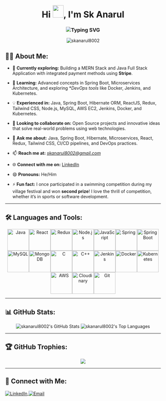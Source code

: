 <h1 align="center">Hi <img src="https://github.com/MartinHeinz/MartinHeinz/raw/master/wave.gif" width="35px" height="40px">, I'm Sk Anarul</h1>

<h3 align="center">
  <img src="https://readme-typing-svg.herokuapp.com?font=Fira+Code&pause=1000&color=00F7EA&center=true&vCenter=true&width=435&lines=Full+Stack+Developer;Open+Source+Contributor;Passionate+Competitive+Programmer;DevOps+Enthusiast" alt="Typing SVG" />
</h3>

<p align="center">
  <img src="https://komarev.com/ghpvc/?username=skanarul8002&label=Profile%20views&color=0e75b6&style=flat" alt="skanarul8002" />
</p>

## 🙋‍♂️ About Me:

- 🔭 **Currently exploring:** Building a MERN Stack and Java Full Stack Application with integrated payment methods using **Stripe**.

- 🚀 **Learning:** Advanced concepts in Spring Boot, Microservices Architecture, and exploring **DevOps tools* like Docker, Jenkins, and Kubernetes.

- 💡 **Experienced in:** Java, Spring Boot, Hibernate ORM, ReactJS, Redux, Tailwind CSS, Node.js, MySQL, AWS EC2, Jenkins, Docker, and Kubernetes.

- 👯 **Looking to collaborate on:** Open Source projects and innovative ideas that solve real-world problems using web technologies.

- 💬 **Ask me about:** Java, Spring Boot, Hibernate, Microservices, React, Redux, Tailwind CSS, CI/CD pipelines, and DevOps practices.

- 📫 **Reach me at:** *skanarul8002@gmail.com*
  
- 🌐 **Connect with me on:** [LinkedIn](https://www.linkedin.com/in/sheikh-anarul/)

- 😄 **Pronouns:** He/Him

- ⚡ **Fun fact:** I once participated in a swimming competition during my village festival and won **second prize**! I love the thrill of competition, whether it’s in sports or software development.


---

## 🛠️ Languages and Tools:
<p align="center" style="display: flex; flex-wrap: wrap; justify-content: center;">
  <img src="https://img.icons8.com/color/48/000000/java-coffee-cup-logo--v1.png" alt="Java" width="70" height="70"/>
  <img src="https://img.icons8.com/color/48/000000/react-native.png" alt="React" width="70" height="70"/>
  <img src="https://img.icons8.com/color/48/000000/redux.png" alt="Redux" width="70" height="70"/>
  <img src="https://img.icons8.com/color/48/000000/nodejs.png" alt="Node.js" width="70" height="70"/>
  <img src="https://img.icons8.com/color/48/000000/javascript.png" alt="JavaScript" width="70" height="70"/>
  <img src="https://img.icons8.com/color/48/000000/spring-logo.png" alt="Spring" width="70" height="70"/>
  <img src="https://img.icons8.com/color/48/000000/spring-logo.png" alt="Spring Boot" width="70" height="70"/>
  <img src="https://img.icons8.com/color/48/000000/mysql-logo.png" alt="MySQL" width="70" height="70"/>
  <img src="https://img.icons8.com/color/48/000000/mongodb.png" alt="MongoDB" width="70" height="70"/>
  <img src="https://img.icons8.com/color/48/000000/c-programming.png" alt="C" width="70" height="70"/>
  <img src="https://img.icons8.com/color/48/000000/c-plus-plus-logo.png" alt="C++" width="70" height="70"/>
  <img src="https://img.icons8.com/color/48/000000/jenkins.png" alt="Jenkins" width="70" height="70"/>
  <img src="https://img.icons8.com/color/48/000000/docker.png" alt="Docker" width="70" height="70"/>
  <img src="https://img.icons8.com/color/48/000000/kubernetes.png" alt="Kubernetes" width="70" height="70"/>
  <img src="https://img.icons8.com/color/48/000000/amazon-web-services.png" alt="AWS" width="70" height="70"/>
  <img src="https://res.cloudinary.com/demo/image/upload/cloudinary_icon.png" alt="Cloudinary" width="70" height="70"/>
  <img src="https://img.icons8.com/color/48/000000/git.png" alt="Git" width="70" height="70"/>
</p>

---

## 📊 GitHub Stats:
<p align="center">
  <img src="https://github-readme-stats.vercel.app/api?username=skanarul8002&show_icons=true&theme=radical" alt="skanarul8002's GitHub Stats" />
  <img src="https://github-readme-stats.vercel.app/api/top-langs/?username=skanarul8002&layout=compact&theme=radical" alt="skanarul8002's Top Languages" />
</p>

---

## 🏆 GitHub Trophies:
<p align="center">
  <img src="https://github-profile-trophy.vercel.app/?username=skanarul8002&theme=onedark&no-frame=true&margin-w=15&margin-h=15" />
</p>

---

## 🤝 Connect with Me:
<p align="left">
  <a href="https://linkedin.com/in/sk-anarul" target="blank">
    <img align="center" src="https://img.icons8.com/color/48/000000/linkedin.png" alt="LinkedIn"/>
  </a>
  <a href="mailto:skanarul8002@gmail.com" target="blank">
    <img align="center" src="https://img.icons8.com/color/48/000000/gmail.png" alt="Email"/>
  </a>
</p>
